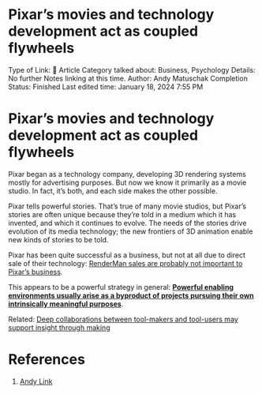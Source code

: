 # Pixar’s movies and technology development act as coupled flywheels

Type of Link: 📝 Article
Category talked about: Business, Psychology
Details: No further Notes linking at this time. 
Author: Andy Matuschak
Completion Status: Finished
Last edited time: January 18, 2024 7:55 PM

# **Pixar’s movies and technology development act as coupled flywheels**

Pixar began as a technology company, developing 3D rendering systems mostly for advertising purposes. But now we know it primarily as a movie studio. In fact, it’s both, and each side makes the other possible.

Pixar tells powerful stories. That’s true of many movie studios, but Pixar’s stories are often unique because they’re told in a medium which it has invented, and which it continues to evolve. The needs of the stories drive evolution of its media technology; the new frontiers of 3D animation enable new kinds of stories to be told. 

Pixar has been quite successful as a business, but not at all due to direct sale of their technology: [RenderMan sales are probably not important to Pixar’s business](https://notes.andymatuschak.org/zTXimXrTsccVtL8aKZW2MgZ). 

This appears to be a powerful strategy in general: [**Powerful enabling environments usually arise as a byproduct of projects pursuing their own intrinsically meaningful purposes**](Powerful%20enabling%20environments%20usually%20arise%20as%20a%20byproduct%20of%20projects%20pursuing%20their%20own%20intrinsically%20meaningful%20purposes.md).

Related: [Deep collaborations between tool-makers and tool-users may support insight through making](https://notes.andymatuschak.org/zG1S2XhBhJa7PWeSkKna2Y2)

# References

1. [Andy Link](https://notes.andymatuschak.org/About_these_notes?stackedNotes=z5E5QawiXCMbtNtupvxeoEX&stackedNotes=zKGjQtsTKgscAoq271ZzKqw&stackedNotes=zNQV445UEcyLXVsRVgoVSfv&stackedNotes=zFuk9QqspNYHAgvzZc33ZGH&stackedNotes=zDXBGEWk7msyonQ2Ngnrf8h&stackedNotes=zB74H9CuWrosEuqve7jZyCo&stackedNotes=zRbqwbnhmVdfLtKxMCibMoX&stackedNotes=zH7AVUkqYYK7xmoAn8PTpAV&stackedNotes=z2qjVZKqSqrqkhFhvUpPDtd&stackedNotes=zQvbnYfHdG1gARTbtC4pje6&stackedNotes=zKBhqUkoRWoNV72aG21GYst&stackedNotes=zKzUzQENhyEDnuwPUhh2EQM&stackedNotes=zME6gV6mc1mQ2KDE5acyho8&stackedNotes=z2iksmfhifvy5a16Abv5MUW&stackedNotes=zHTevHGZQPu8QHpRhUmtsuK&stackedNotes=zSve33D7x1qe5WUjojDcM9y&stackedNotes=z2q7U5ZvXeDxXD6vXAbZb9a&stackedNotes=zWzVw2VM4TPjpKXnHUfLaso&stackedNotes=zMmH3GBLKotdP4t1sdSvEQJ&stackedNotes=zL7p6gaECTXdiirrFVSUTAW&stackedNotes=z5zoV8TdSds59vQEkqp3JEz&stackedNotes=zDKZVL9Fr1NnDRsQD2B4EW1&stackedNotes=z2huUCj3ko99HdzFcmEDfZD&stackedNotes=zB7bdhotesiTDgSjHwGr9i4)
